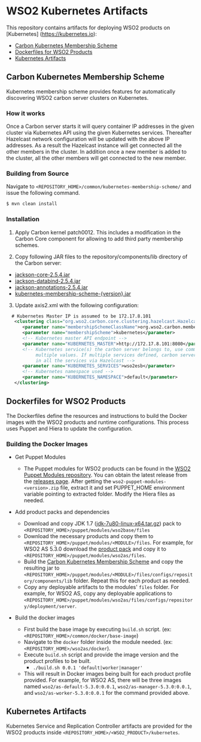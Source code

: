 # WSO2 Kubernetes Artifacts

This repository contains artifacts for deploying WSO2 products on [Kubernetes] (https://kubernetes.io):

- [Carbon Kubernetes Membership Scheme](#carbon-kubernetes-membership-scheme)
- [Dockerfiles for WSO2 Products](#dockerfiles-for-wso2-products)
- [Kubernetes Artifacts](#kubernetes-artifacts)

## Carbon Kubernetes Membership Scheme ##
Kubernetes membership scheme provides features for automatically discovering WSO2 carbon server clusters on Kubernetes.

### How it works
Once a Carbon server starts it will query container IP addresses in the given cluster via Kubernetes API using the given Kubernetes services. Thereafter Hazelcast network configuration will be updated with the above IP addresses. As a result the Hazelcast instance will get connected all the other members in the cluster. In addition once a new member is added to the cluster, all the other members will get connected to the new member.

### Building from Source ###
Navigate to `<REPOSITORY_HOME>/common/kubernetes-membership-scheme/` and issue the following command.
```bash
$ mvn clean install
```

### Installation

1. Apply Carbon kernel patch0012. This includes a modification in the Carbon Core component for
allowing to add third party membership schemes.

2. Copy following JAR files to the repository/components/lib directory of the Carbon server:
  - [jackson-core-2.5.4.jar](http://mvnrepository.com/artifact/com.fasterxml.jackson.core/jackson-core/2.5.4)
  - [jackson-databind-2.5.4.jar](http://mvnrepository.com/artifact/com.fasterxml.jackson.core/jackson-databind/2.5.4)
  - [jackson-annotations-2.5.4.jar](http://mvnrepository.com/artifact/com.fasterxml.jackson.core/jackson-annotations/2.5.4)
  - [kubernetes-membership-scheme-{version}.jar](#building-from-source)

3. Update axis2.xml with the following configuration:

```xml
  # Kubernetes Master IP is assumed to be 172.17.8.101
   <clustering class="org.wso2.carbon.core.clustering.hazelcast.HazelcastClusteringAgent" enable="true">
      <parameter name="membershipSchemeClassName">org.wso2.carbon.membership.scheme.kubernetes.KubernetesMembershipScheme</parameter>
      <parameter name="membershipScheme">kubernetes</parameter>
      <!-- Kubernetes master API endpoint -->
      <parameter name="KUBERNETES_MASTER">http://172.17.8.101:8080</parameter>
      <!-- Kubernetes service(s) the carbon server belongs to, use comma separated values for specifying
           multiple values. If multiple services defined, carbon server will connect to all the members
           in all the services via Hazelcast -->
      <parameter name="KUBERNETES_SERVICES">wso2esb</parameter>
      <!-- Kubernetes namespace used -->
      <parameter name="KUBERNETES_NAMESPACE">default</parameter>
   </clustering>
```


## Dockerfiles for WSO2 Products ##
The Dockerfiles define the resources and instructions to build the Docker images with the WSO2 products and runtime configurations. This process uses Puppet and Hiera to update the configuration.

### Building the Docker Images

* Get Puppet Modules
    - The Puppet modules for WSO2 products can be found in the [WSO2 Puppet Modules repository](https://github.com/wso2/puppet-modules). You can obtain the latest release from the [releases page](https://github.com/wso2/puppet-modules/releases). After getting the `wso2-puppet-modules-<version>.zip` file, extract it and set PUPPET_HOME environment variable pointing to extracted folder. Modify the Hiera files as needed.

* Add product packs and dependencies
    - Download and copy JDK 1.7 ([jdk-7u80-linux-x64.tar.gz](http://www.oracle.com/technetwork/java/javase/downloads/jdk7-downloads-1880260.html)) pack to `<REPOSITORY_HOME>/puppet/modules/wso2base/files`
    - Download the necessary products and copy them to `<REPOSITORY_HOME>/puppet/modules/<MODULE>/files`. For example, for WSO2 AS 5.3.0 download the [product pack](http://wso2.com/products/application-server/) and copy it to `<REPOSITORY_HOME>/puppet/modules/wso2as/files`.
    - Build the [Carbon Kubernetes Membership Scheme](#carbon-kubernetes-membership-scheme) and copy the resulting jar to `<REPOSITORY_HOME>/puppet/modules/<MODULE>/files/configs/repository/components/lib` folder. Repeat this for each product as needed.
    - Copy any deployable artifacts to the modules' `files` folder. For example, for WSO2 AS, copy any deployable applications to `<REPOSITORY_HOME>/puppet/modules/wso2as/files/configs/repository/deployment/server`.

* Build the docker images
    - First build the base image by executing `build.sh` script. (ex: `<REPOSITORY_HOME>/common/docker/base-image`)
    - Navigate to the `docker` folder inside the module needed. (ex: `<REPOSITORY_HOME>/wso2as/docker`).
    - Execute `build.sh` script and provide the image version and the product profiles to be built.
        + `./build.sh 0.0.1 'default|worker|manager'`
    - This will result in Docker images being built for each product profile provided. For example, for WSO2 AS, there will be three images named `wso2/as-default-5.3.0:0.0.1`, `wso2/as-manager-5.3.0:0.0.1`, and `wso2/as-worker-5.3.0:0.0.1` for the command provided above.

## Kubernetes Artifacts ##
Kubernetes Service and Replication Controller artifacts are provided for the WSO2 products inside `<REPOSITORY_HOME>/<WSO2_PRODUCT>/kubernetes`.
